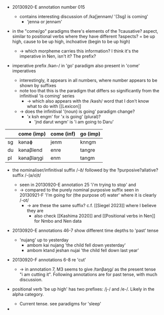 - 20130920-E annotation number 015
	- contains interesting discussion of /kəʃjennəm/ '(3sg) is coming' 
		- 'jennə or jennəm'

- in the "come/go" paradigms there's elements of the ?causative? aspect, similar to positional verbs where they have different ?aspects? = be up high, cause to be up high, inchoative (begin to be up high)
	- -> which morpheme carries this information? I think it's the imperative in Nen, isn't it? The prefix?

- imperative prefix /kən-/ in 'go' paradigm also present in 'come' imperatives
	- interestingly, it appears in all numbers, where number appears to be shown by suffixes
	- note too that this is the paradigm that differs so significantly from the infinitival 'is coming' series
		- -> which also appears with the /kəsh/ word that I don't know what to do with [[Lexicon]]
	- -> does the infinitival '(noun) is going' paradigm change?
		- 'x ksh engm' for 'x is going' (plural)?
			- 'jnd darut wngm' is 'i am going to Daru'

|     | come (imp) | come (inf) | go (imp) |
| --- | ---------- | ---------- | -------- |
| sg  | kənaɸ      | jenm       | knngm    |
| du  | kənaβlend  | enre       | tangre   |
| pl  | kənaβlaŋgi | enm        | tangm    |

- the nominaliser/infinitival suffix /-ð/ followed by the ?purposive?allative? suffix /-(ə/o)t/
	- seen in 20130920-E annotation 25 'i'm trying to stop' and 
	- -> compared to the purely nominal purposive suffix seen in 20130921-F 'I'm going for (the purpose of) water' where it is clearly /-ot/ 
		- -> are these the same suffix? c.f. [[Siegel 2023]] where I believe they are
			- also check [[Kashima 2020]] and [[Positional verbs in Nen]] for Nmbo and Nen data

- 20130920-E annotations 46-7 show different time depths to 'past' tense
	- 'nujang' up to yesterday
		- ambom kai nujang 'the child fell down yesterday'
		- ambom ktand jeshan nujai 'the child fell down last year'

- 20130920-F annotations 6-8 re 'cut'
	- -> in annotation 7, M3 seems to give /tənβaŋg/ as the present tense "i am cutting it". Following annotations are for past tense, with much discussion. 


- positional verb 'be up high' has two prefixes: /j-/ and /e-/. Likely in the alpha category. 
	- Current tense. see paradigms for 'sleep'

- 